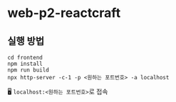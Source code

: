 # web-p2-reactcraft
## 실행 방법
``` shell
cd frontend
npm install
npm run build
npx http-server -c-1 -p <원하는 포트번호> -a localhost
```
🖥️ `localhost:<원하는 포트번호>`로 접속